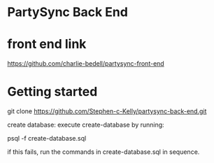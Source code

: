 # PartySync Back End

# front end link
https://github.com/charlie-bedell/partysync-front-end

# Getting started
git clone https://github.com/Stephen-c-Kelly/partysync-back-end.git 

create database: execute create-database by running:

psql -f create-database.sql 

if this fails, run the commands in create-database.sql in sequence.



